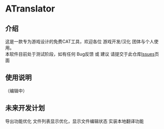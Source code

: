 # ATranslator

## 介绍
这是一款专为游戏设计的免费CAT工具，欢迎各位 游戏开发/汉化 团体与个人使用。  
本软件目前处于测试阶段，如有任何 Bug反馈 或 建议 请提交于此仓库[Issues](https://github.com/MoyouDE/ATranslator-Release/issues)页面

## 使用说明  
（编辑中）
## 未来开发计划
导出功能优化
文件列表显示优化，显示文件编辑状态
实装本地翻译功能
